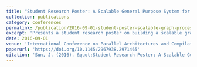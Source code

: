 ```yaml
---
title: "Student Research Poster: A Scalable General Purpose System for Large-Scale Graph Processing"
collection: publications
category: conferences
permalink: /publication/2016-09-01-student-poster-scalable-graph-processing
excerpt: 'Presents a student research poster on building a scalable graph analytics framework that hides the complexity of parallelism, data distribution and memory locality behind an abstract interface using NUMA-awareness.'
date: 2016-09-01
venue: 'International Conference on Parallel Architectures and Compilation (PACT)'
paperurl: 'https://doi.org/10.1145/2967938.2971465'
citation: 'Sun, J. (2016). &quot;Student Research Poster: A Scalable General Purpose System for Large-Scale Graph Processing.&quot; In <i>Proceedings of the 2016 International Conference on Parallel Architectures and Compilation</i>, 456. https://doi.org/10.1145/2967938.2971465'
---
```

